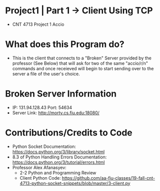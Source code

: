 # Project1 | Part 1 -> Client Using TCP
 - CNT 4713 Project 1 Accio

# What does this Program do?
 - This is the client that connects to a "Broken" Server provided by the professor (See Below) that will ask for two of the same "accio/r/n" commands and once receieved will begin to start sending over to the server a file of the user's choice. 
 
# Broken Server Information
 - IP: 131.94.128.43 Port: 54634
 - Server Link: http://morty.cs.fiu.edu:18080/

# Contributions/Credits to Code
 - Python Socket Documentation:  https://docs.python.org/3/library/socket.html
 - 8.3 of Python Handling Errors Documentation: https://docs.python.org/3/tutorial/errors.html
 - Professor Alex Afanasyev:
     -  2-2 Python and Programming Review
     -  Client Python Code: https://github.com/aa-fiu-classes/19-fall-cnt-4713-python-socket-snippets/blob/master/3-client.py
